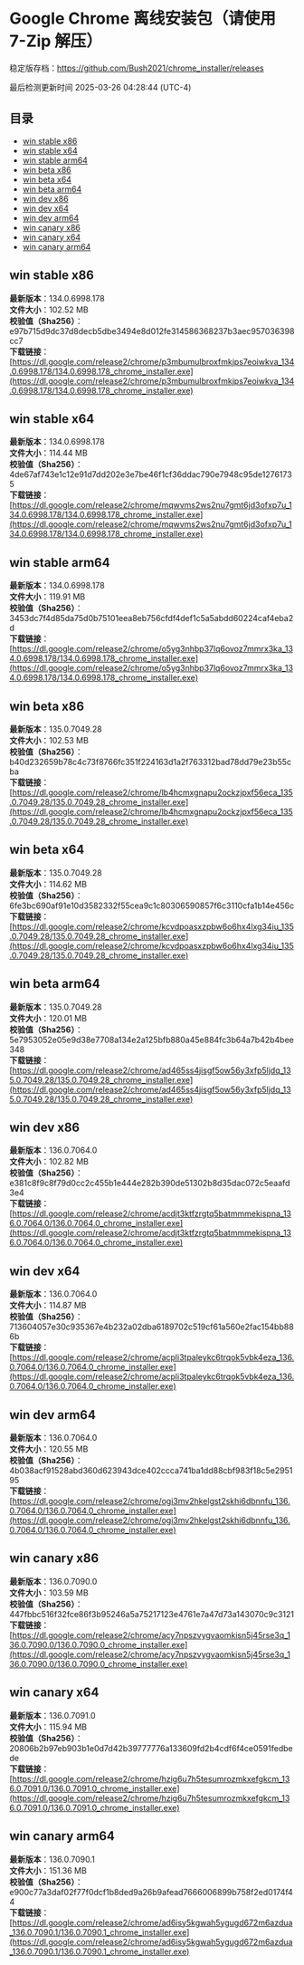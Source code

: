 # Google Chrome 离线安装包（请使用 7-Zip 解压）
稳定版存档：<https://github.com/Bush2021/chrome_installer/releases>

最后检测更新时间
2025-03-26 04:28:44 (UTC-4)

## 目录
* [win stable x86](https://github.com/Bush2021/chrome_installer?tab=readme-ov-file#win-stable-x86)
* [win stable x64](https://github.com/Bush2021/chrome_installer?tab=readme-ov-file#win-stable-x64)
* [win stable arm64](https://github.com/Bush2021/chrome_installer?tab=readme-ov-file#win-stable-arm64)
* [win beta x86](https://github.com/Bush2021/chrome_installer?tab=readme-ov-file#win-beta-x86)
* [win beta x64](https://github.com/Bush2021/chrome_installer?tab=readme-ov-file#win-beta-x64)
* [win beta arm64](https://github.com/Bush2021/chrome_installer?tab=readme-ov-file#win-beta-arm64)
* [win dev x86](https://github.com/Bush2021/chrome_installer?tab=readme-ov-file#win-dev-x86)
* [win dev x64](https://github.com/Bush2021/chrome_installer?tab=readme-ov-file#win-dev-x64)
* [win dev arm64](https://github.com/Bush2021/chrome_installer?tab=readme-ov-file#win-dev-arm64)
* [win canary x86](https://github.com/Bush2021/chrome_installer?tab=readme-ov-file#win-canary-x86)
* [win canary x64](https://github.com/Bush2021/chrome_installer?tab=readme-ov-file#win-canary-x64)
* [win canary arm64](https://github.com/Bush2021/chrome_installer?tab=readme-ov-file#win-canary-arm64)

## win stable x86
**最新版本**：134.0.6998.178  
**文件大小**：102.52 MB  
**校验值（Sha256）**：e97b715d9dc37d8decb5dbe3494e8d012fe314586368237b3aec957036398cc7  
**下载链接**：[https://dl.google.com/release2/chrome/p3mbumulbroxfmkjps7eoiwkva_134.0.6998.178/134.0.6998.178_chrome_installer.exe](https://dl.google.com/release2/chrome/p3mbumulbroxfmkjps7eoiwkva_134.0.6998.178/134.0.6998.178_chrome_installer.exe)  

## win stable x64
**最新版本**：134.0.6998.178  
**文件大小**：114.44 MB  
**校验值（Sha256）**：4de67af743e1c12e91d7dd202e3e7be46f1cf36ddac790e7948c95de12761735  
**下载链接**：[https://dl.google.com/release2/chrome/mqwvms2ws2nu7gmt6jd3ofxp7u_134.0.6998.178/134.0.6998.178_chrome_installer.exe](https://dl.google.com/release2/chrome/mqwvms2ws2nu7gmt6jd3ofxp7u_134.0.6998.178/134.0.6998.178_chrome_installer.exe)  

## win stable arm64
**最新版本**：134.0.6998.178  
**文件大小**：119.91 MB  
**校验值（Sha256）**：3453dc7f4d85da75d0b75101eea8eb756cfdf4def1c5a5abdd60224caf4eba2d  
**下载链接**：[https://dl.google.com/release2/chrome/o5yg3nhbp37lq6ovoz7mmrx3ka_134.0.6998.178/134.0.6998.178_chrome_installer.exe](https://dl.google.com/release2/chrome/o5yg3nhbp37lq6ovoz7mmrx3ka_134.0.6998.178/134.0.6998.178_chrome_installer.exe)  

## win beta x86
**最新版本**：135.0.7049.28  
**文件大小**：102.53 MB  
**校验值（Sha256）**：b40d232659b78c4c73f8766fc351f224163d1a2f763312bad78dd79e23b55cba  
**下载链接**：[https://dl.google.com/release2/chrome/lb4hcmxgnapu2ockzjpxf56eca_135.0.7049.28/135.0.7049.28_chrome_installer.exe](https://dl.google.com/release2/chrome/lb4hcmxgnapu2ockzjpxf56eca_135.0.7049.28/135.0.7049.28_chrome_installer.exe)  

## win beta x64
**最新版本**：135.0.7049.28  
**文件大小**：114.62 MB  
**校验值（Sha256）**：6fe3bc690af91e10d3582332f55cea9c1c80306590857f6c3110cfa1b14e456c  
**下载链接**：[https://dl.google.com/release2/chrome/kcvdpoasxzpbw6o6hx4lxg34iu_135.0.7049.28/135.0.7049.28_chrome_installer.exe](https://dl.google.com/release2/chrome/kcvdpoasxzpbw6o6hx4lxg34iu_135.0.7049.28/135.0.7049.28_chrome_installer.exe)  

## win beta arm64
**最新版本**：135.0.7049.28  
**文件大小**：120.01 MB  
**校验值（Sha256）**：5e7953052e05e9d38e7708a134e2a125bfb880a45e884fc3b64a7b42b4bee348  
**下载链接**：[https://dl.google.com/release2/chrome/ad465ss4jisgf5ow56y3xfp5ljdq_135.0.7049.28/135.0.7049.28_chrome_installer.exe](https://dl.google.com/release2/chrome/ad465ss4jisgf5ow56y3xfp5ljdq_135.0.7049.28/135.0.7049.28_chrome_installer.exe)  

## win dev x86
**最新版本**：136.0.7064.0  
**文件大小**：102.82 MB  
**校验值（Sha256）**：e381c8f9c8f79d0cc2c455b1e444e282b390de51302b8d35dac072c5eaafd3e4  
**下载链接**：[https://dl.google.com/release2/chrome/acdjt3ktfzrgtq5batmmmekispna_136.0.7064.0/136.0.7064.0_chrome_installer.exe](https://dl.google.com/release2/chrome/acdjt3ktfzrgtq5batmmmekispna_136.0.7064.0/136.0.7064.0_chrome_installer.exe)  

## win dev x64
**最新版本**：136.0.7064.0  
**文件大小**：114.87 MB  
**校验值（Sha256）**：713604057e30c935367e4b232a02dba6189702c519cf61a560e2fac154bb886b  
**下载链接**：[https://dl.google.com/release2/chrome/acpli3tpaleykc6trqok5vbk4eza_136.0.7064.0/136.0.7064.0_chrome_installer.exe](https://dl.google.com/release2/chrome/acpli3tpaleykc6trqok5vbk4eza_136.0.7064.0/136.0.7064.0_chrome_installer.exe)  

## win dev arm64
**最新版本**：136.0.7064.0  
**文件大小**：120.55 MB  
**校验值（Sha256）**：4b038acf91528abd360d623943dce402ccca741ba1dd88cbf983f18c5e295195  
**下载链接**：[https://dl.google.com/release2/chrome/ogi3mv2hkelgst2skhi6dbnnfu_136.0.7064.0/136.0.7064.0_chrome_installer.exe](https://dl.google.com/release2/chrome/ogi3mv2hkelgst2skhi6dbnnfu_136.0.7064.0/136.0.7064.0_chrome_installer.exe)  

## win canary x86
**最新版本**：136.0.7090.0  
**文件大小**：103.59 MB  
**校验值（Sha256）**：447fbbc516f32fce86f3b95246a5a75217123e4761e7a47d73a143070c9c3121  
**下载链接**：[https://dl.google.com/release2/chrome/acy7npszvygvaomkisn5j45rse3q_136.0.7090.0/136.0.7090.0_chrome_installer.exe](https://dl.google.com/release2/chrome/acy7npszvygvaomkisn5j45rse3q_136.0.7090.0/136.0.7090.0_chrome_installer.exe)  

## win canary x64
**最新版本**：136.0.7091.0  
**文件大小**：115.94 MB  
**校验值（Sha256）**：20806b2b97eb903b1e0d7d42b39777776a133609fd2b4cdf6f4ce0591fedbede  
**下载链接**：[https://dl.google.com/release2/chrome/hzig6u7h5tesumrozmkxefgkcm_136.0.7091.0/136.0.7091.0_chrome_installer.exe](https://dl.google.com/release2/chrome/hzig6u7h5tesumrozmkxefgkcm_136.0.7091.0/136.0.7091.0_chrome_installer.exe)  

## win canary arm64
**最新版本**：136.0.7090.1  
**文件大小**：151.36 MB  
**校验值（Sha256）**：e900c77a3daf02f77f0dcf1b8ded9a26b9afead7666006899b758f2ed0174f44  
**下载链接**：[https://dl.google.com/release2/chrome/ad6isy5kgwah5ygugd672m6azdua_136.0.7090.1/136.0.7090.1_chrome_installer.exe](https://dl.google.com/release2/chrome/ad6isy5kgwah5ygugd672m6azdua_136.0.7090.1/136.0.7090.1_chrome_installer.exe)  

